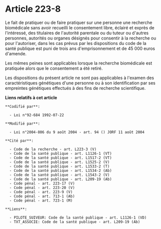 # Article 223-8

Le fait de pratiquer ou de faire pratiquer sur une personne une recherche biomédicale sans avoir recueilli le consentement
libre, éclairé et exprès de l'intéressé, des titulaires de l'autorité parentale ou du tuteur ou d'autres personnes, autorités
ou organes désignés pour consentir à la recherche ou pour l'autoriser, dans les cas prévus par les dispositions du code de la
santé publique est puni de trois ans d'emprisonnement et de 45 000 euros d'amende.

Les mêmes peines sont applicables lorsque la recherche biomédicale est pratiquée alors que le consentement a été retiré.

Les dispositions du présent article ne sont pas applicables à l'examen des caractéristiques génétiques d'une personne ou à
son identification par ses empreintes génétiques effectués à des fins de recherche scientifique.

**Liens relatifs à cet article**

	**Codifié par**:

	  - Loi n°92-684 1992-07-22

	**Modifié par**:

	  - Loi n°2004-806 du 9 août 2004 - art. 94 () JORF 11 août 2004

	**Cité par**:

	  - Code de la recherche - art. L223-3 (V)
	  - Code de la santé publique - art. L1126-1 (VT)
	  - Code de la santé publique - art. L1517-2 (VT)
	  - Code de la santé publique - art. L1525-2 (V)
	  - Code de la santé publique - art. L1533-2 (T)
	  - Code de la santé publique - art. L1534-2 (Ab)
	  - Code de la santé publique - art. L1543-2 (V)
	  - Code de la santé publique - art. L209-19 (Ab)
	  - Code pénal - art. 223-17 (V)
	  - Code pénal - art. 223-20 (V)
	  - Code pénal - art. 223-9 (V)
	  - Code pénal - art. 713-1 (Ab)
	  - Code pénal - art. 723-1 (M)

	**Liens**:

	  - PILOTE_SUIVEUR: Code de la santé publique - art. L1126-1 (VD)
	  - TXT_ASSOCIE: Code de la santé publique - art. L209-19 (Ab)
